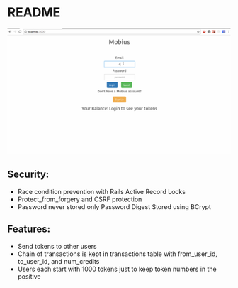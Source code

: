 # README

![mobius-demo](/app/assets/images/mobius_demo.gif)

## Security:
* Race condition prevention with Rails Active Record Locks
* Protect_from_forgery and CSRF protection
* Password never stored only Password Digest Stored using BCrypt

## Features:
* Send tokens to other users
* Chain of transactions is kept in transactions table with from_user_id, to_user_id, and num_credits
* Users each start with 1000 tokens just to keep token numbers in the positive
